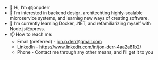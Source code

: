- 👋 Hi, I’m @jonpderr
- 👀 I’m interested in backend design, architechting highly-scalable microservice systems, and learning new ways of creating software.
- 🌱 I’m currently learning Docker, .NET, and refamiliarizing myself with Node.js/Express.
- 📫 How to reach me:
    - Email (preferred) - jon.p.derr@gmail.com
    - LinkedIn - https://www.linkedin.com/in/jon-derr-4aa2a81b2/
    - Phone - Contact me through any other means, and I'll get it to you
